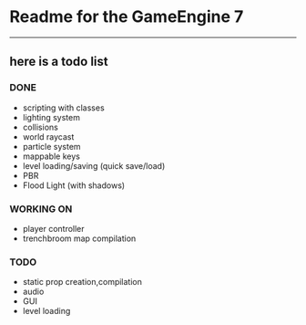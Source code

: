 # Readme for the GameEngine 7
***
## here is a todo list

### DONE
* scripting with classes
* lighting system
* collisions
* world raycast
* particle system
* mappable keys
* level loading/saving (quick save/load)
* PBR
* Flood Light (with shadows)
### WORKING ON
* player controller
* trenchbroom map compilation
### TODO

* static prop creation,compilation
* audio
* GUI
* level loading